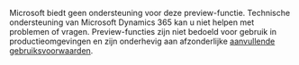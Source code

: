 Microsoft biedt geen ondersteuning voor deze preview-functie. Technische ondersteuning van Microsoft Dynamics 365 kan u niet helpen met problemen of vragen. Preview-functies zijn niet bedoeld voor gebruik in productieomgevingen en zijn onderhevig aan afzonderlijke [aanvullende gebruiksvoorwaarden](http://go.microsoft.com/fwlink/p/?LinkId=511446).
